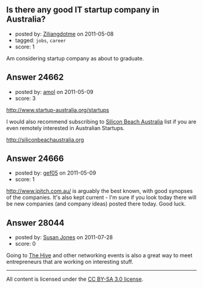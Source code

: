 ## Is there any good IT startup company in Australia?

- posted by: [Ziliangdotme](https://stackexchange.com/users/-1/10324-ziliangdotme) on 2011-05-08
- tagged: `jobs`, `career`
- score: 1

Am considering startup company as about to graduate.


## Answer 24662

- posted by: [amol](https://stackexchange.com/users/-1/6803-amol) on 2011-05-09
- score: 3

<p><a href="http://www.startup-australia.org/startups" rel="nofollow">http://www.startup-australia.org/startups</a></p>

<p>I would also  recommend subscribing to  <a href="http://groups.google.com/group/silicon-beach-australia" rel="nofollow">Silicon Beach Australia</a> list if you are even remotely interested in Australian Startups.</p>

<p><a href="http://siliconbeachaustralia.org" rel="nofollow">http://siliconbeachaustralia.org</a></p>



## Answer 24666

- posted by: [gef05](https://stackexchange.com/users/-1/10298-gef05) on 2011-05-09
- score: 1

http://www.ipitch.com.au/ is arguably the best known, with good synopses of the companies. It's also kept current - I'm sure if you look today there will be new companies (and company ideas) posted there today. Good luck.


## Answer 28044

- posted by: [Susan Jones](https://stackexchange.com/users/-1/2737-susan-jones) on 2011-07-28
- score: 0

<p>Going to <a href="http://thehive.org.au/" rel="nofollow">The Hive</a> and other networking events is also a great way to meet entrepreneurs that are working on interesting stuff.</p>




---

All content is licensed under the [CC BY-SA 3.0 license](https://creativecommons.org/licenses/by-sa/3.0/).
